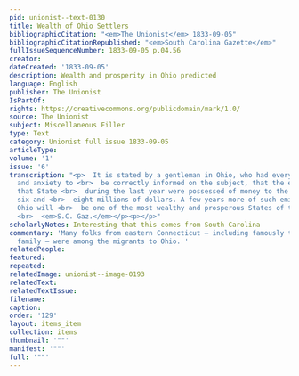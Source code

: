 ```yaml
---
pid: unionist--text-0130
title: Wealth of Ohio Settlers
bibliographicCitation: "<em>The Unionist</em> 1833-09-05"
bibliographicCitationRepublished: "<em>South Carolina Gazette</em>"
fullIssueSequenceNumber: 1833-09-05 p.04.56
creator: 
dateCreated: '1833-09-05'
description: Wealth and prosperity in Ohio predicted
language: English
publisher: The Unionist
IsPartOf: 
rights: https://creativecommons.org/publicdomain/mark/1.0/
source: The Unionist
subject: Miscellaneous Filler
type: Text
category: Unionist full issue 1833-09-05
articleType: 
volume: '1'
issue: '6'
transcription: "<p>  It is stated by a gentleman in Ohio, who had every opportunity
  and anxiety to <br>  be correctly informed on the subject, that the emigrants into
  that State <br>  during the last year were possessed of money to the amount of between
  six and <br>  eight millions of dollars. A few years more of such emigration and
  Ohio will <br>  be one of the most wealthy and prosperous States of the Union.—
  <br>  <em>S.C. Gaz.</em></p><p></p>"
scholarlyNotes: Interesting that this comes from South Carolina
commentary: 'Many folks from eastern Connecticut – including famously the Cleveland
  family — were among the migrants to Ohio. '
relatedPeople: 
featured: 
repeated: 
relatedImage: unionist--image-0193
relatedText: 
relatedTextIssue: 
filename: 
caption: 
order: '129'
layout: items_item
collection: items
thumbnail: '""'
manifest: '""'
full: '""'
---
```

